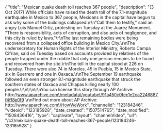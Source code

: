 {
    "title": "Mexican quake death toll reaches 367 people",
    "description": "(3 Oct 2017) While officials have raised the death toll of the 7.1-magnitude earthquake in Mexico to 367 people, Mexicans in the capital have begun to ask why some of the buildings collapsed.\r\n\"Call them to testify,\" said an angry Luis Manuel Ortiz, protesting on Tuesday at the Juarez Monument. \"There is responsibility, acts of corruption, and also acts of negligence, and this city is ruled by laws.\"\r\nThe last remaining bodies were being recovered from a collapsed office building in Mexico City.\r\nThe undersecretary for Human Rights of the Interior Ministry, Roberto Campa Cifrian, said on Tuesday based on accounts provided by relatives of the people trapped under the rubble that only one person remains to be found and recovered from the site.\r\nThe toll in the capital stood at 226 on Tuesday. There were also 74 in Morelos, 45 in Puebla, 15 in Mexico State, six in Guerrero and one in Oaxaca.\r\nThe September 19 earthquake followed an even stronger 8.1-magnitude earthquake that struck the southern states of Oaxaca and Chiapas killing nearly 100 people.\r\n\r\n\r\nYou can license this story through AP Archive: http:\/\/www.aparchive.com\/metadata\/youtube\/91a450c0fec1e2ca2246887f4ff8e0f9 \r\nFind out more about AP Archive: http:\/\/www.aparchive.com\/HowWeWork",
    "channelid": "123184246",
    "videoid": "123185928",
    "date_created": "1507514765",
    "date_modified": "1508436416",
    "type": "captivate",
    "layout": "channelVideo",
    "url": "\/c2\/mexican-quake-death-toll-reaches-367-people\/123184246-123185928"
}